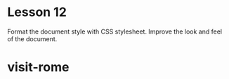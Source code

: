 # Lesson 12

Format the document style with CSS stylesheet.
Improve the look and feel of the document.
# visit-rome
